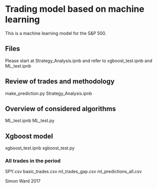 # Trading model based on machine learning

This is a machine learning model for the S&P 500.

## Files
Please start at Strategy_Analysis.ipnb and refer to xgboost_test.ipnb and ML_test.ipnb

## Review of trades and methodology
make_prediction.py
Strategy_Analysis.ipnb

## Overview of considered algorithms
ML_test.ipnb
ML_test.py

## Xgboost model
xgboost_test.ipnb
xgboost_test.py

### All trades in the period
SPY.csv
basic_trades.csv
ml_trades_gap.csv
ml_predictions_all.csv

Simon Ward 2017
